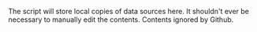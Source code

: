 The script will store local copies of data sources here.  It shouldn't ever be necessary to manually edit the contents.  Contents ignored by Github.
